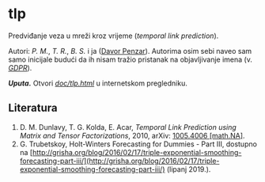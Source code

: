 # tlp

Predviđanje veza u mreži kroz vrijeme (*temporal link prediction*).

Autori: *P. M.*, *T. R.*, *B. S.* i ja ([Davor Penzar](http://github.com/DavorPenzar)). Autorima osim sebi naveo sam samo inicijale budući da ih nisam tražio pristanak na objavljivanje imena (v. [*GDPR*](http://eugdpr.org/)).

***Uputa.*** Otvori [*doc/tlp.html*](doc/tlp.html) u internetskom pregledniku.

##  Literatura

1.  <a class="anchor" id="bib-dunlavy-10"></a> D. M. Dunlavy, T. G. Kolda, E. Acar, *Temporal Link Prediction using Matrix and Tensor Factorizations*, 2010, arXiv: [1005.4006 [math.NA]](http://arxiv.org/abs/1005.4006).
2.  <a class="anchor" id="bib-trubetskoy-16"></a> G. Trubetskoy, Holt-Winters Forecasting for Dummies - Part III, dostupno na [http://grisha.org/blog/2016/02/17/triple-exponential-smoothing-forecasting-part-iii/](http://grisha.org/blog/2016/02/17/triple-exponential-smoothing-forecasting-part-iii/) (lipanj 2019.).
